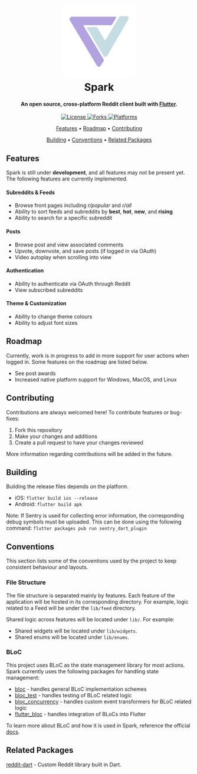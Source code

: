
<h1 align="center">
  <br>
    <img src="./assets/logo_transparent.png" alt="Markdownify" width="200">
  <br>
  Spark
  <br>
</h1>

<h4 align="center">
    An open source, cross-platform Reddit client built with <a href="https://flutter.dev/" target="_blank">Flutter</a>.
</h4>

<p align="center">
  <a href="">
    <img src="https://img.shields.io/github/license/hjiangsu/spark" alt="License">
  </a>
    <a href="">
    <img src="https://img.shields.io/github/forks/hjiangsu/spark" alt="Forks">
  </a>
    <a href="">
    <img src="https://img.shields.io/badge/platform-ios%20%7C%20android-blueviolet" alt="Platforms">
  </a>
</p>

<p align="center">
  <a href="#features">Features</a> •
  <a href="#roadmap">Roadmap</a> •
  <a href="#contributing">Contributing</a>
</p>

<p align="center">
  <a href="#building">Building</a> •
  <a href="#conventions">Conventions</a> •
  <a href="#related-packages">Related Packages</a>
</p>

## Features
Spark is still under **development**, and all features may not be present yet. The following features are currently implemented.

#### **Subreddits & Feeds**
- Browse front pages including _r/popular_ and _r/all_
- Ability to sort feeds and subreddits by **best**, **hot**, **new**, and **rising**
- Ability to search for a specific subreddit

#### **Posts**
- Browse post and view associated comments
- Upvote, downvote, and save posts (if logged in via OAuth)
- Video autoplay when scrolling into view

#### **Authentication**
- Ability to authenticate via OAuth through Reddit
- View subscribed subreddits

#### **Theme & Customization**
- Ability to change theme colours
- Ability to adjust font sizes

## Roadmap
Currently, work is in progress to add in more support for user actions when logged in. Some features on the roadmap are listed below.
- See post awards
- Increased native platform support for Windows, MacOS, and Linux

## Contributing
Contributions are always welcomed here! To contribute features or bug-fixes:
1. Fork this repository
2. Make your changes and additions
3. Create a pull request to have your changes reviewed

More information regarding contributions will be added in the future.

## Building
Building the release files depends on the platform.
- iOS: `flutter build ios --release`
- Android: `flutter build apk`

Note: If Sentry is used for collecting error information, the corresponding debug symbols must be uploaded. This can be done using the following command: `flutter packages pub run sentry_dart_plugin`

## Conventions
This section lists some of the conventions used by the project to keep consistent behaviour and layouts.

### File Structure
The file structure is separated mainly by features. Each feature of the application will be hosted in its corresponding directory. For example, logic related to a Feed will be under the `lib/feed` directory.

Shared logic across features will be located under `lib/`. For example:
- Shared widgets will be located under `lib/widgets`.
- Shared enums will be located under `lib/enums`.

### BLoC
This project uses BLoC as the state management library for most actions. Spark currently uses the following packages for handling state management:
- [bloc](https://github.com/felangel/bloc/tree/master/packages/bloc) - handles general BLoC implementation schemes
- [bloc_test](https://github.com/felangel/bloc/tree/master/packages/bloc_test) - handles testing of BLoC related logic
- [bloc_concurrency](https://github.com/felangel/bloc/tree/master/packages/bloc_concurrency) - handles custom event transformers for BLoC related logic
- [flutter_bloc](https://github.com/felangel/bloc/tree/master/packages/flutter_bloc) - handles integration of BLoCs into Flutter

To learn more about BLoC and how it is used in Spark, reference the official [docs](https://bloclibrary.dev/#/).

## Related Packages

[reddit-dart](https://github.com/hjiangsu/reddit-dart) - Custom Reddit library built in Dart.